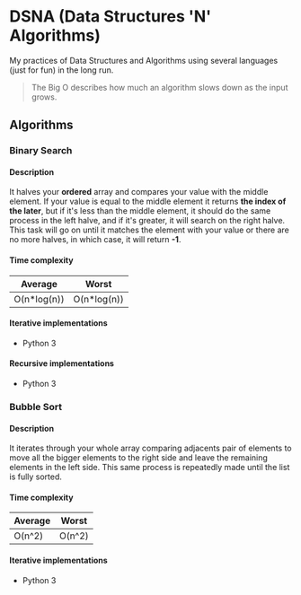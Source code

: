 # DSNA (Data Structures 'N' Algorithms)

My practices of Data Structures and Algorithms using several languages
(just for fun) in the long run.

> The Big O describes how much an algorithm slows down as the input grows.

## Algorithms

### Binary Search

#### Description

It halves your **ordered** array and compares your value with the middle
element. If your value is equal to the middle element it returns
**the index of the later**, but if it's less than the middle element, it
should do the same process in the left halve, and if it's greater, it will
search on the right halve. This task will go on until it matches the element
with your value or there are no more halves, in which case, it will return **-1**.

#### Time complexity

| Average      | Worst        |
| ------------ | ------------ |
| O(n\*log(n)) | O(n\*log(n)) |

#### Iterative implementations

- Python 3

#### Recursive implementations

- Python 3

### Bubble Sort

#### Description

It iterates through your whole array comparing adjacents pair of elements to
move all the bigger elements to the right side and leave the remaining elements
in the left side. This same process is repeatedly made until the list is fully sorted.

#### Time complexity

| Average | Worst  |
| ------- | ------ |
| O(n^2)  | O(n^2) |

#### Iterative implementations

- Python 3
